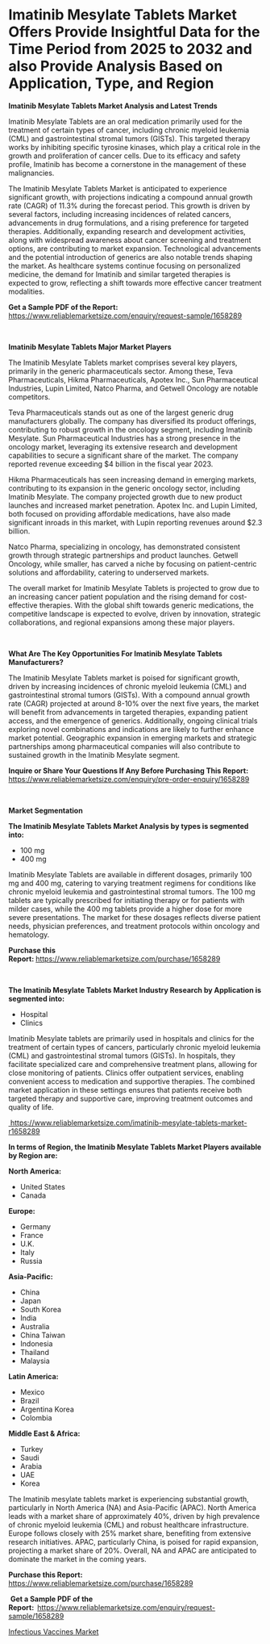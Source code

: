 <p><h1>Imatinib Mesylate Tablets Market Offers Provide Insightful Data for the Time Period from 2025 to 2032 and also Provide Analysis Based on Application, Type, and Region</h1></p><p><strong>Imatinib Mesylate Tablets Market Analysis and Latest Trends</strong></p>
<p><p>Imatinib Mesylate Tablets are an oral medication primarily used for the treatment of certain types of cancer, including chronic myeloid leukemia (CML) and gastrointestinal stromal tumors (GISTs). This targeted therapy works by inhibiting specific tyrosine kinases, which play a critical role in the growth and proliferation of cancer cells. Due to its efficacy and safety profile, Imatinib has become a cornerstone in the management of these malignancies.</p><p>The Imatinib Mesylate Tablets Market is anticipated to experience significant growth, with projections indicating a compound annual growth rate (CAGR) of 11.3% during the forecast period. This growth is driven by several factors, including increasing incidences of related cancers, advancements in drug formulations, and a rising preference for targeted therapies. Additionally, expanding research and development activities, along with widespread awareness about cancer screening and treatment options, are contributing to market expansion. Technological advancements and the potential introduction of generics are also notable trends shaping the market. As healthcare systems continue focusing on personalized medicine, the demand for Imatinib and similar targeted therapies is expected to grow, reflecting a shift towards more effective cancer treatment modalities.</p></p>
<p><strong>Get a Sample PDF of the Report:&nbsp;</strong> <a href="https://www.reliablemarketsize.com/enquiry/request-sample/1658289?utm_campaign=2843&utm_medium=2&utm_source=Github&utm_content=ia&utm_term=08032025&utm_id=imatinib-mesylate-tablets">https://www.reliablemarketsize.com/enquiry/request-sample/1658289</a></p>
<p>&nbsp;</p>
<p><strong>Imatinib Mesylate Tablets Major Market Players</strong></p>
<p><p>The Imatinib Mesylate Tablets market comprises several key players, primarily in the generic pharmaceuticals sector. Among these, Teva Pharmaceuticals, Hikma Pharmaceuticals, Apotex Inc., Sun Pharmaceutical Industries, Lupin Limited, Natco Pharma, and Getwell Oncology are notable competitors.</p><p>Teva Pharmaceuticals stands out as one of the largest generic drug manufacturers globally. The company has diversified its product offerings, contributing to robust growth in the oncology segment, including Imatinib Mesylate. Sun Pharmaceutical Industries has a strong presence in the oncology market, leveraging its extensive research and development capabilities to secure a significant share of the market. The company reported revenue exceeding $4 billion in the fiscal year 2023.</p><p>Hikma Pharmaceuticals has seen increasing demand in emerging markets, contributing to its expansion in the generic oncology sector, including Imatinib Mesylate. The company projected growth due to new product launches and increased market penetration. Apotex Inc. and Lupin Limited, both focused on providing affordable medications, have also made significant inroads in this market, with Lupin reporting revenues around $2.3 billion.</p><p>Natco Pharma, specializing in oncology, has demonstrated consistent growth through strategic partnerships and product launches. Getwell Oncology, while smaller, has carved a niche by focusing on patient-centric solutions and affordability, catering to underserved markets.</p><p>The overall market for Imatinib Mesylate Tablets is projected to grow due to an increasing cancer patient population and the rising demand for cost-effective therapies. With the global shift towards generic medications, the competitive landscape is expected to evolve, driven by innovation, strategic collaborations, and regional expansions among these major players.</p></p>
<p>&nbsp;</p>
<p><strong>What Are The Key Opportunities For Imatinib Mesylate Tablets Manufacturers?</strong></p>
<p><p>The Imatinib Mesylate Tablets market is poised for significant growth, driven by increasing incidences of chronic myeloid leukemia (CML) and gastrointestinal stromal tumors (GISTs). With a compound annual growth rate (CAGR) projected at around 8-10% over the next five years, the market will benefit from advancements in targeted therapies, expanding patient access, and the emergence of generics. Additionally, ongoing clinical trials exploring novel combinations and indications are likely to further enhance market potential. Geographic expansion in emerging markets and strategic partnerships among pharmaceutical companies will also contribute to sustained growth in the Imatinib Mesylate segment.</p></p>
<p><strong>Inquire or Share Your Questions If Any Before Purchasing This Report:</strong> <a href="https://www.reliablemarketsize.com/enquiry/pre-order-enquiry/1658289?utm_campaign=2843&utm_medium=2&utm_source=Github&utm_content=ia&utm_term=08032025&utm_id=imatinib-mesylate-tablets">https://www.reliablemarketsize.com/enquiry/pre-order-enquiry/1658289</a></p>
<p>&nbsp;</p>
<p><strong>Market Segmentation</strong></p>
<p><strong>The Imatinib Mesylate Tablets Market Analysis by types is segmented into:</strong></p>
<p><ul><li>100 mg</li><li>400 mg</li></ul></p>
<p><p>Imatinib Mesylate Tablets are available in different dosages, primarily 100 mg and 400 mg, catering to varying treatment regimens for conditions like chronic myeloid leukemia and gastrointestinal stromal tumors. The 100 mg tablets are typically prescribed for initiating therapy or for patients with milder cases, while the 400 mg tablets provide a higher dose for more severe presentations. The market for these dosages reflects diverse patient needs, physician preferences, and treatment protocols within oncology and hematology.</p></p>
<p><strong>Purchase this Report:&nbsp;</strong><a href="https://www.reliablemarketsize.com/purchase/1658289?utm_campaign=2843&utm_medium=2&utm_source=Github&utm_content=ia&utm_term=08032025&utm_id=imatinib-mesylate-tablets">https://www.reliablemarketsize.com/purchase/1658289</a></p>
<p>&nbsp;</p>
<p><strong>The Imatinib Mesylate Tablets Market Industry Research by Application is segmented into:</strong></p>
<p><ul><li>Hospital</li><li>Clinics</li></ul></p>
<p><p>Imatinib Mesylate tablets are primarily used in hospitals and clinics for the treatment of certain types of cancers, particularly chronic myeloid leukemia (CML) and gastrointestinal stromal tumors (GISTs). In hospitals, they facilitate specialized care and comprehensive treatment plans, allowing for close monitoring of patients. Clinics offer outpatient services, enabling convenient access to medication and supportive therapies. The combined market application in these settings ensures that patients receive both targeted therapy and supportive care, improving treatment outcomes and quality of life.</p></p>
<p><a href="https://www.reliablemarketsize.com/imatinib-mesylate-tablets-market-r1658289?utm_campaign=2843&utm_medium=2&utm_source=Github&utm_content=ia&utm_term=08032025&utm_id=imatinib-mesylate-tablets">&nbsp;https://www.reliablemarketsize.com/imatinib-mesylate-tablets-market-r1658289</a></p>
<p><strong>In terms of Region, the Imatinib Mesylate Tablets Market Players available by Region are:</strong></p>
<p>
    <p> <strong> North America: </strong>
        <ul>
            <li>United States</li>
            <li>Canada</li>
        </ul>
        </p> 
    <p> <strong> Europe: </strong>
        <ul>
            <li>Germany</li>
            <li>France</li>
            <li>U.K.</li>
            <li>Italy</li>
            <li>Russia</li>
        </ul>
        </p> 
    <p> <strong> Asia-Pacific: </strong>
        <ul>
            <li>China</li>
            <li>Japan</li>
            <li>South Korea</li>
            <li>India</li>
            <li>Australia</li>
            <li>China Taiwan</li>
            <li>Indonesia</li>
            <li>Thailand</li>
            <li>Malaysia</li>
        </ul>
        </p> 
    <p> <strong> Latin America: </strong>
        <ul>
            <li>Mexico</li>
            <li>Brazil</li>
            <li>Argentina Korea</li>
            <li>Colombia</li>
        </ul>
        </p> 
    <p> <strong> Middle East & Africa: </strong>
        <ul>
            <li>Turkey</li>
            <li>Saudi</li>
            <li>Arabia</li>
            <li>UAE</li>
            <li>Korea</li>
        </ul>
    </p>
    </p>
<p><p>The Imatinib mesylate tablets market is experiencing substantial growth, particularly in North America (NA) and Asia-Pacific (APAC). North America leads with a market share of approximately 40%, driven by high prevalence of chronic myeloid leukemia (CML) and robust healthcare infrastructure. Europe follows closely with 25% market share, benefiting from extensive research initiatives. APAC, particularly China, is poised for rapid expansion, projecting a market share of 20%. Overall, NA and APAC are anticipated to dominate the market in the coming years.</p></p>
<p><strong>Purchase this Report: </strong><a href="https://www.reliablemarketsize.com/purchase/1658289?utm_campaign=2843&utm_medium=2&utm_source=Github&utm_content=ia&utm_term=08032025&utm_id=imatinib-mesylate-tablets">https://www.reliablemarketsize.com/purchase/1658289</a></p>
<p>&nbsp;<strong>Get a Sample PDF of the Report:&nbsp;&nbsp;</strong><a href="https://www.reliablemarketsize.com/enquiry/request-sample/1658289?utm_campaign=2843&utm_medium=2&utm_source=Github&utm_content=ia&utm_term=08032025&utm_id=imatinib-mesylate-tablets">https://www.reliablemarketsize.com/enquiry/request-sample/1658289</a></p>
<p><strong></strong></p>
<p><p><a href="https://github.com/abedlagagica4/Market-Research-Report-List-1/blob/main/infectious-vaccines-market.md?utm_campaign=2843&utm_medium=2&utm_source=Github&utm_content=ia&utm_term=08032025&utm_id=imatinib-mesylate-tablets">Infectious Vaccines Market</a></p></p>